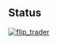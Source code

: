 ## Status

[![flip_trader](https://catalog.flipperzero.one/application/flip_trader/widget)](https://catalog.flipperzero.one/application/flip_trader/page)